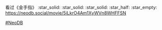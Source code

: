 <p>看过《金手指》 :star_solid: :star_solid: :star_solid: :star_half: :star_empty: <br /><a href="https://neodb.social/movie/5iLkrO4Am1XyWVn8WHFFSN" target="_blank" rel="nofollow noopener" translate="no"><span class="invisible">https://</span><span class="ellipsis">neodb.social/movie/5iLkrO4Am1X</span><span class="invisible">yWVn8WHFFSN</span></a></p><p><a href="https://e5n.cc/tags/NeoDB" class="mention hashtag" rel="tag">#<span>NeoDB</span></a></p>